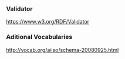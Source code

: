 ### Validator
https://www.w3.org/RDF/Validator

### Aditional Vocabularies
http://vocab.org/aiiso/schema-20080925.html
